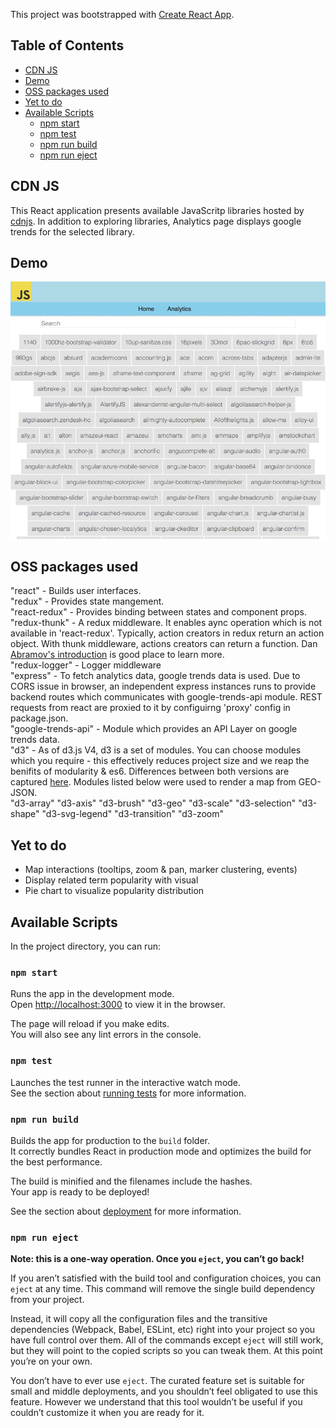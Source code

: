 This project was bootstrapped with [Create React App](https://github.com/facebookincubator/create-react-app).

## Table of Contents

- [CDN JS](#cdn-js)
- [Demo](#demo)
- [OSS packages used](#oss-packages)
- [Yet to do](#yettodo)
- [Available Scripts](#available-scripts)
  - [npm start](#npm-start)
  - [npm test](#npm-test)
  - [npm run build](#npm-run-build)
  - [npm run eject](#npm-run-eject)

## CDN JS

This React application presents available JavaScritp libraries hosted by [cdnjs](https://cdnjs.com/). In addition to exploring libraries, Analytics page displays google trends for the selected library.

## Demo
![cdnjs Preview](./cdnjsScreen.gif?raw=true "cdnjs Preview")

## OSS packages used
"react" - Builds user interfaces.  
"redux" - Provides state mangement.  
"react-redux" - Provides binding between states and component props.  
"redux-thunk" - A redux middleware. It enables aync operation which is not available in 'react-redux'. Typically, action creators in redux return an action object. With thunk middleware, actions creators can return a function. Dan [Abramov's introduction](https://egghead.io/lessons/javascript-redux-dispatching-actions-asynchronously-with-thunks) is good place to learn more.  
"redux-logger" - Logger middleware  
"express" - To fetch analytics data, google trends data is used. Due to CORS issue in browser, an independent express instances runs to provide backend routes which communicates with google-trends-api module. REST requests from react are proxied to it by configuirng 'proxy' config in package.json.  
"google-trends-api" - Module which provides an API Layer on google trends data.  
"d3" - As of d3.js V4, d3 is a set of modules. You can choose modules which you require - this effectively reduces project size and we reap the benifits of modularity & es6. Differences between both versions are captured [here](https://iros.github.io/d3-v4-whats-new/#1). Modules listed below were used to render a map from GEO-JSON.  
"d3-array" 
"d3-axis"
"d3-brush"
"d3-geo"
"d3-scale"
"d3-selection"
"d3-shape"
"d3-svg-legend"
"d3-transition"
"d3-zoom"

## Yet to do
- Map interactions (tooltips, zoom & pan, marker clustering, events)
- Display related term popularity with visual
- Pie chart to visualize popularity distribution

## Available Scripts

In the project directory, you can run:

### `npm start`

Runs the app in the development mode.<br>
Open [http://localhost:3000](http://localhost:3000) to view it in the browser.

The page will reload if you make edits.<br>
You will also see any lint errors in the console.

### `npm test`

Launches the test runner in the interactive watch mode.<br>
See the section about [running tests](#running-tests) for more information.

### `npm run build`

Builds the app for production to the `build` folder.<br>
It correctly bundles React in production mode and optimizes the build for the best performance.

The build is minified and the filenames include the hashes.<br>
Your app is ready to be deployed!

See the section about [deployment](#deployment) for more information.

### `npm run eject`

**Note: this is a one-way operation. Once you `eject`, you can’t go back!**

If you aren’t satisfied with the build tool and configuration choices, you can `eject` at any time. This command will remove the single build dependency from your project.

Instead, it will copy all the configuration files and the transitive dependencies (Webpack, Babel, ESLint, etc) right into your project so you have full control over them. All of the commands except `eject` will still work, but they will point to the copied scripts so you can tweak them. At this point you’re on your own.

You don’t have to ever use `eject`. The curated feature set is suitable for small and middle deployments, and you shouldn’t feel obligated to use this feature. However we understand that this tool wouldn’t be useful if you couldn’t customize it when you are ready for it.
